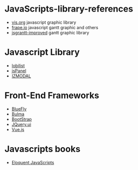 # JavaScripts-library-references


* [vis.org](http://visjs.org) javascript graphic library
* [frape.io](https://frappe.io) javascript gantt graphic and others
* [jsgrantt-improved](https://jsganttimproved.github.io/jsgantt-improved/) gantt graphic library

# Javascript Library
  * [lobilist](https://lobianijs.com)
  * [jsPanel](https://jspanel.de/index.html)
  * [IZMODAL](http://izimodal.marcelodolce.com)
  
# Front-End Frameworks
  * [BlueFly](https://buefy.org)
  * [Bulma](https://bulma.io)
  * [BootStrap](https://getbootstrap.com)
  * [JQuery.ui](https://jqueryui.com)
  * [Vue.js](https://012.vuejs.org)
  
# Javascripts books
  * [Eloquent JavaScripts](https://eloquentjavascript.net)
 
